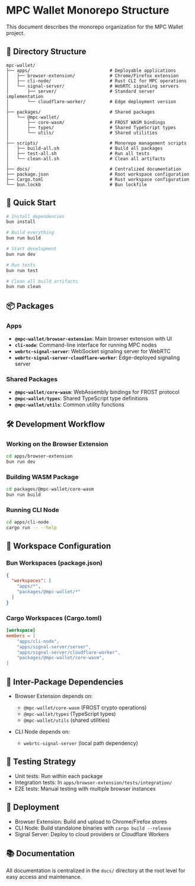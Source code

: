 # MPC Wallet Monorepo Structure

This document describes the monorepo organization for the MPC Wallet project.

## 📁 Directory Structure

```
mpc-wallet/
├── apps/                              # Deployable applications
│   ├── browser-extension/             # Chrome/Firefox extension
│   ├── cli-node/                      # Rust CLI for MPC operations
│   └── signal-server/                 # WebRTC signaling servers
│       ├── server/                    # Standard server implementation
│       └── cloudflare-worker/         # Edge deployment version
│
├── packages/                          # Shared packages
│   └── @mpc-wallet/
│       ├── core-wasm/                 # FROST WASM bindings
│       ├── types/                     # Shared TypeScript types
│       └── utils/                     # Shared utilities
│
├── scripts/                           # Monorepo management scripts
│   ├── build-all.sh                   # Build all packages
│   ├── test-all.sh                    # Run all tests
│   └── clean-all.sh                   # Clean all artifacts
│
├── docs/                              # Centralized documentation
├── package.json                       # Root workspace configuration
├── Cargo.toml                         # Rust workspace configuration
└── bun.lockb                          # Bun lockfile
```

## 🚀 Quick Start

```bash
# Install dependencies
bun install

# Build everything
bun run build

# Start development
bun run dev

# Run tests
bun run test

# Clean all build artifacts
bun run clean
```

## 📦 Packages

### Apps

- **`@mpc-wallet/browser-extension`**: Main browser extension with UI
- **`cli-node`**: Command-line interface for running MPC nodes
- **`webrtc-signal-server`**: WebSocket signaling server for WebRTC
- **`webrtc-signal-server-cloudflare-worker`**: Edge-deployed signaling server

### Shared Packages

- **`@mpc-wallet/core-wasm`**: WebAssembly bindings for FROST protocol
- **`@mpc-wallet/types`**: Shared TypeScript type definitions
- **`@mpc-wallet/utils`**: Common utility functions

## 🛠️ Development Workflow

### Working on the Browser Extension

```bash
cd apps/browser-extension
bun run dev
```

### Building WASM Package

```bash
cd packages/@mpc-wallet/core-wasm
bun run build
```

### Running CLI Node

```bash
cd apps/cli-node
cargo run -- --help
```

## 📝 Workspace Configuration

### Bun Workspaces (package.json)

```json
{
  "workspaces": [
    "apps/*",
    "packages/@mpc-wallet/*"
  ]
}
```

### Cargo Workspaces (Cargo.toml)

```toml
[workspace]
members = [
    "apps/cli-node",
    "apps/signal-server/server",
    "apps/signal-server/cloudflare-worker",
    "packages/@mpc-wallet/core-wasm",
]
```

## 🔗 Inter-Package Dependencies

- Browser Extension depends on:
  - `@mpc-wallet/core-wasm` (FROST crypto operations)
  - `@mpc-wallet/types` (TypeScript types)
  - `@mpc-wallet/utils` (shared utilities)

- CLI Node depends on:
  - `webrtc-signal-server` (local path dependency)

## 🧪 Testing Strategy

- Unit tests: Run within each package
- Integration tests: In `apps/browser-extension/tests/integration/`
- E2E tests: Manual testing with multiple browser instances

## 🚢 Deployment

- Browser Extension: Build and upload to Chrome/Firefox stores
- CLI Node: Build standalone binaries with `cargo build --release`
- Signal Server: Deploy to cloud providers or Cloudflare Workers

## 📚 Documentation

All documentation is centralized in the `docs/` directory at the root level for easy access and maintenance.